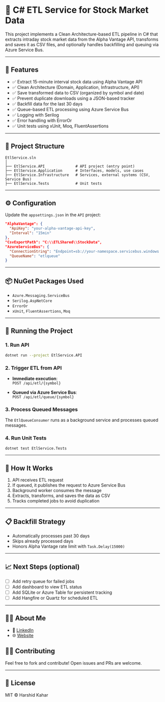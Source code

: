 # 🧪 C# ETL Service for Stock Market Data

This project implements a Clean Architecture-based ETL pipeline in C# that extracts intraday stock market data from the Alpha Vantage API, transforms and saves it as CSV files, and optionally handles backfilling and queuing via Azure Service Bus.

---

## 🚀 Features

- ✅ Extract 15-minute interval stock data using Alpha Vantage API
- ✅ Clean Architecture (Domain, Application, Infrastructure, API)
- ✅ Save transformed data to CSV (organized by symbol and date)
- ✅ Prevent duplicate downloads using a JSON-based tracker
- ✅ Backfill data for the last 30 days
- ✅ Queue-based ETL processing using Azure Service Bus
- ✅ Logging with Serilog
- ✅ Error handling with ErrorOr
- ✅ Unit tests using xUnit, Moq, FluentAssertions

---

## 📁 Project Structure

```
EtlService.sln
│
├── EtlService.API              # API project (entry point)
├── EtlService.Application      # Interfaces, models, use cases
├── EtlService.Infrastructure   # Services, external systems (CSV, Service Bus)
├── EtlService.Tests            # Unit tests
```

---

## ⚙️ Configuration

Update the `appsettings.json` in the `API` project:

```json
"AlphaVantage": {
  "ApiKey": "your-alpha-vantage-api-key",
  "Interval": "15min"
},
"CsvExportPath": "C:\\ETLShared\\StockData",
"AzureServiceBus": {
  "ConnectionString": "Endpoint=sb://your-namespace.servicebus.windows.net/;SharedAccessKeyName=RootManageSharedAccessKey;SharedAccessKey=xxxx",
  "QueueName": "etlqueue"
}
```

---

## 📦 NuGet Packages Used

- `Azure.Messaging.ServiceBus`
- `Serilog.AspNetCore`
- `ErrorOr`
- `xUnit`, `FluentAssertions`, `Moq`

---

## 🧪 Running the Project

### 1. Run API
```bash
dotnet run --project EtlService.API
```

### 2. Trigger ETL from API

- **Immediate execution**:  
  `POST /api/etl/{symbol}`

- **Queued via Azure Service Bus**:  
  `POST /api/etl/queue/{symbol}`

### 3. Process Queued Messages

The `EtlQueueConsumer` runs as a background service and processes queued messages.

### 4. Run Unit Tests
```bash
dotnet test EtlService.Tests
```

---

## 🧠 How It Works

1. API receives ETL request
2. If queued, it publishes the request to Azure Service Bus
3. Background worker consumes the message
4. Extracts, transforms, and saves the data as CSV
5. Tracks completed jobs to avoid duplication

---

## 📋 Backfill Strategy

- Automatically processes past 30 days
- Skips already processed days
- Honors Alpha Vantage rate limit with `Task.Delay(15000)`

---

## 📈 Next Steps (optional)

- [ ] Add retry queue for failed jobs
- [ ] Add dashboard to view ETL status
- [ ] Add SQLite or Azure Table for persistent tracking
- [ ] Add Hangfire or Quartz for scheduled ETL

---

## 🙋‍♂️ About Me

- 🔗 [LinkedIn](https://www.linkedin.com/in/harshidkahar/)
- 🌐 [Website](https://harshidkahar.com/)

## 👨‍💻 Contributing

Feel free to fork and contribute! Open issues and PRs are welcome.

---

## 📄 License

MIT © Harshid Kahar
